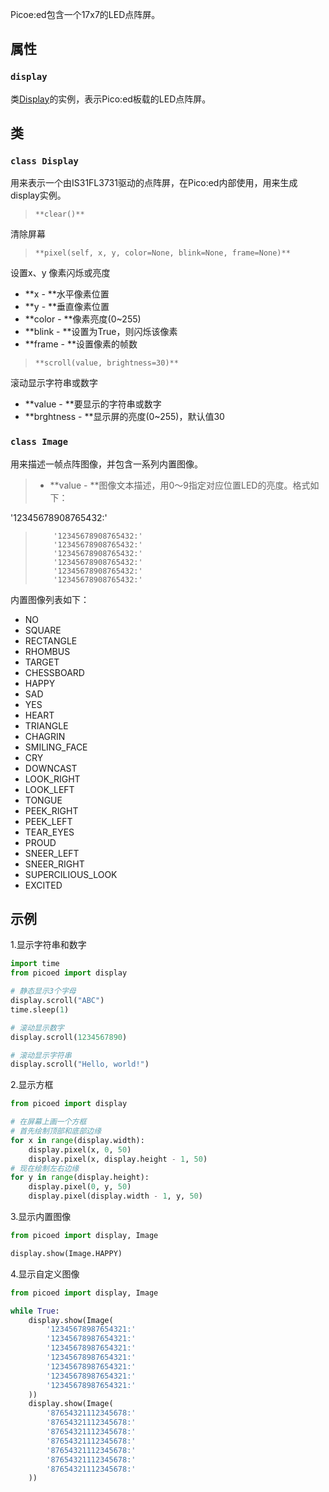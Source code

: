 Picoe:ed包含一个17x7的LED点阵屏。

## 属性

### `display`
类[Display](#okDdW)的实例，表示Pico:ed板载的LED点阵屏。

## 类

### `class Display`
用来表示一个由IS31FL3731驱动的点阵屏，在Pico:ed内部使用，用来生成display实例。
> `**clear()**`

清除屏幕

> `**pixel(self, x, y, color=None, blink=None, frame=None)**`

设置x、y 像素闪烁或亮度

- **x - **水平像素位置
- **y - **垂直像素位置
- **color - **像素亮度(0~255)
- **blink - **设置为True，则闪烁该像素
- **frame - **设置像素的帧数

> `**scroll(value, brightness=30)**`

滚动显示字符串或数字

- **value - **要显示的字符串或数字
- **brghtness - **显示屏的亮度(0~255)，默认值30

### `class Image`
用来描述一帧点阵图像，并包含一系列内置图像。
> - **value - **图像文本描述，用0～9指定对应位置LED的亮度。格式如下：
>
'12345678908765432:'
>         '12345678908765432:'
>         '12345678908765432:'
>         '12345678908765432:'
>         '12345678908765432:'
>         '12345678908765432:'
>         '12345678908765432:'


内置图像列表如下：

- NO
- SQUARE
- RECTANGLE
- RHOMBUS
- TARGET
- CHESSBOARD
- HAPPY
- SAD
- YES
- HEART
- TRIANGLE
- CHAGRIN
- SMILING_FACE
- CRY
- DOWNCAST
- LOOK_RIGHT
- LOOK_LEFT
- TONGUE
- PEEK_RIGHT
- PEEK_LEFT
- TEAR_EYES
- PROUD
- SNEER_LEFT
- SNEER_RIGHT
- SUPERCILIOUS_LOOK
- EXCITED

## 示例
1.显示字符串和数字
```python
import time
from picoed import display

# 静态显示3个字母
display.scroll("ABC")
time.sleep(1)

# 滚动显示数字
display.scroll(1234567890)

# 滚动显示字符串
display.scroll("Hello, world!")

```

2.显示方框
```python
from picoed import display

# 在屏幕上画一个方框
# 首先绘制顶部和底部边缘
for x in range(display.width):
    display.pixel(x, 0, 50)
    display.pixel(x, display.height - 1, 50)
# 现在绘制左右边缘
for y in range(display.height):
    display.pixel(0, y, 50)
    display.pixel(display.width - 1, y, 50)

```

3.显示内置图像
```python
from picoed import display, Image

display.show(Image.HAPPY)

```

4.显示自定义图像
```python
from picoed import display, Image

while True:
    display.show(Image(
        '12345678987654321:'
        '12345678987654321:'
        '12345678987654321:'
        '12345678987654321:'
        '12345678987654321:'
        '12345678987654321:'
        '12345678987654321:'
    ))
    display.show(Image(
        '87654321112345678:'
        '87654321112345678:'
        '87654321112345678:'
        '87654321112345678:'
        '87654321112345678:'
        '87654321112345678:'
        '87654321112345678:'
    ))

```
